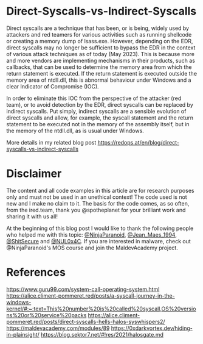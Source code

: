 # Direct-Syscalls-vs-Indirect-Syscalls
Direct syscalls are a technique that has been, or is being, widely used by attackers and red teamers for various activities such as running shellcode or creating a memory dump of lsass.exe. However, depending on the EDR, direct syscalls may no longer be sufficient to bypass the EDR in the context of various attack techniques as of today (May 2023). This is because more and more vendors are implementing mechanisms in their products, such as callbacks, that can be used to determine the memory area from which the return statement is executed. If the return statement is executed outside the memory area of ntdll.dll, this is abnormal behaviour under Windows and a clear Indicator of Compromise (IOC).

In order to eliminate this IOC from the perspective of the attacker (red team), or to avoid detection by the EDR, direct syscalls can be replaced by indirect syscalls. Put simply, indirect syscalls are a sensible evolution of direct syscalls and allow, for example, the syscall statement and the return statement to be executed not in the memory of the assembly itself, but in the memory of the ntdll.dll, as is usual under Windows.

More details in my related blog post https://redops.at/en/blog/direct-syscalls-vs-indirect-syscalls

# **Disclaimer**
The content and all code examples in this article are for research purposes only and must not be used in an unethical context! The code used is not new and I make no claim to it. The basis for the code comes, as so often, from the ired.team, thank you @spotheplanet for your brilliant work and sharing it with us all!

At the beginning of this blog post I would like to thank the following people who helped me with this topic: [@NinjaParanoid](https://twitter.com/NinjaParanoid), [@Jean_Maes_1994](https://twitter.com/Jean_Maes_1994), [@ShitSecure](https://twitter.com/ShitSecure) and [@NUL0x4C](https://twitter.com/NUL0x4C). If you are interested in malware, check out @NinjaParanoid's MOS course and join the MaldevAcademy project.

# **References**
https://www.guru99.com/system-call-operating-system.html
https://alice.climent-pommeret.red/posts/a-syscall-journey-in-the-windows-kernel/#:~:text=This%20number%20is%20called%20syscall,OS%20versions%20or%20service%20packs
https://alice.climent-pommeret.red/posts/direct-syscalls-hells-halos-syswhispers2/
https://maldevacademy.com/modules/89
https://0xdarkvortex.dev/hiding-in-plainsight/
https://blog.sektor7.net/#!res/2021/halosgate.md
